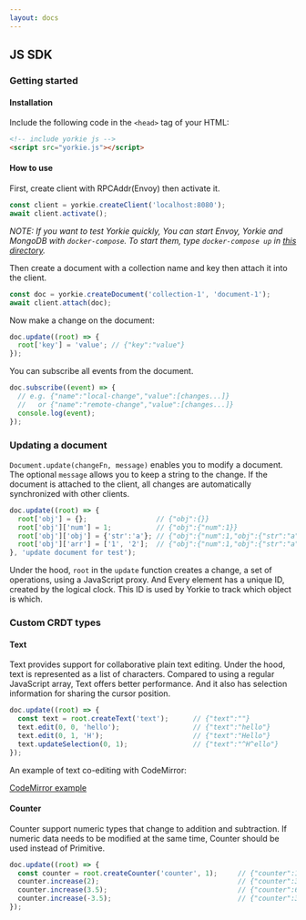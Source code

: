 ```yaml
---
layout: docs
---
```


## JS SDK

### Getting started

#### Installation

Include the following code in the `<head>` tag of your HTML:
```html
<!-- include yorkie js -->
<script src="yorkie.js"></script>
```

#### How to use

First, create client with RPCAddr(Envoy) then activate it.
```javascript
const client = yorkie.createClient('localhost:8080');
await client.activate();
```

*NOTE: If you want to test Yorkie quickly, You can start Envoy, Yorkie and MongoDB with `docker-compose`. To start them, type `docker-compose up` in [this directory](https://github.com/yorkie-team/yorkie-js-sdk/tree/main/docker).*

Then create a document with a collection name and key then attach it into the client.

```javascript
const doc = yorkie.createDocument('collection-1', 'document-1');
await client.attach(doc);
```

Now make a change on the document:
```javascript
doc.update((root) => {
  root['key'] = 'value'; // {"key":"value"}
});
```

You can subscribe all events from the document.
```javascript
doc.subscribe((event) => {
  // e.g. {"name":"local-change","value":[changes...]}
  //   or {"name":"remote-change","value":[changes...]}
  console.log(event);
});
```

### Updating a document

`Document.update(changeFn, message)` enables you to modify a document. The optional `message` allows you to keep a string to the change. If the document is attached to the client, all changes are automatically synchronized with other clients.

```javascript
doc.update((root) => {
  root['obj'] = {};                 // {"obj":{}}
  root['obj']['num'] = 1;           // {"obj":{"num":1}}
  root['obj']['obj'] = {'str':'a'}; // {"obj":{"num":1,"obj":{"str":"a"}}}
  root['obj']['arr'] = ['1', '2'];  // {"obj":{"num":1,"obj":{"str":"a"},"arr":[1,2]}}
}, 'update document for test');
```

Under the hood, `root` in the `update` function creates a change, a set of operations, using a JavaScript proxy. And Every element has a unique ID, created by the logical clock. This ID is used by Yorkie to track which object is which.

### Custom CRDT types

#### Text

Text provides support for collaborative plain text editing. Under the hood, text is represented as a list of characters. Compared to using a regular JavaScript array, Text offers better performance. And it also has selection information for sharing the cursor position.

```javascript
doc.update((root) => {
  const text = root.createText('text');      // {"text":""}
  text.edit(0, 0, 'hello');                  // {"text":"hello"}
  text.edit(0, 1, 'H');                      // {"text":"Hello"}
  text.updateSelection(0, 1);                // {"text":"^H^ello"}
});
```

An example of text co-editing with CodeMirror:

[CodeMirror example](https://github.com/yorkie-team/yorkie-js-sdk/blob/main/examples/index.html)

#### Counter
Counter support numeric types that change to addition and subtraction. If numeric data needs to be modified at the same time, Counter should be used instead of Primitive.

```javascript
doc.update((root) => {
  const counter = root.createCounter('counter', 1);     // {"counter":1}
  counter.increase(2);                                  // {"counter":3}
  counter.increase(3.5);                                // {"counter":6.5}
  counter.increase(-3.5);                               // {"counter":3}
});
```
